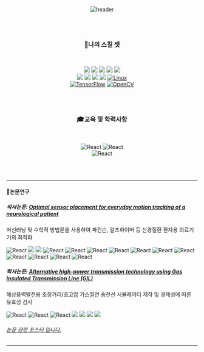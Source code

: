 
<div align="center">

![header](https://capsule-render.vercel.app/api?type=rounded&height=180&color=gradient&text=CodeMystero%20&desc=프로젝트저장소&descAlign=63&fontSize=60&descAlignY=68)

</div>

<!--
**CodeMystero/CodeMystero** is a ✨ _special_ ✨ repository because its `README.md` (this file) appears on your GitHub profile.

Here are some ideas to get you started:

- 🔭 I’m currently working on ...
- 🌱 I’m currently learning ...
- 👯 I’m looking to collaborate on ...
- 🤔 I’m looking for help with ...
- 💬 Ask me about ...
- 📫 How to reach me: ...
- 😄 Pronouns: ...
- ⚡ Fun fact: ...
-->

<br>
<br>

<div align="center">

### 🧠나의 스킬 셋

<br>

<!--https://simpleicons.org/?q=C-->
<!--https://shields.io/-->

<img src="https://img.shields.io/badge/C -black?style=flat&logo=C&logoColor=A8B9CC"/> <img src="https://img.shields.io/badge/C++-green?style=flat&logo=cplusplus&logoColor=00599C"/> <img src="https://img.shields.io/badge/Python-yellow?style=flat&logo=python&logoColor=3776AB"/> <img src="https://img.shields.io/badge/MySql-white?style=flat&logo=mysql&logoColor=4479A1"/> <img src="https://img.shields.io/badge/R-yellow?style=flat&logo=r&logoColor=276DC3"/>
<br>
<img src="https://img.shields.io/badge/STM32 -red?style=flat&logo=stmicroelectronics&logoColor=03234B"/> <img src="https://img.shields.io/badge/arm Keil -purple?style=flat&logo=armkeil&logoColor=394049"/> <img src="https://img.shields.io/badge/MATLAB-skyblue?style=flat&logo=MATLAB&logoColor=394049"/> <img src="https://img.shields.io/badge/labVIEW-black?style=flat&logo=labview&logoColor=FFDB00"/> [![Linux](https://img.shields.io/badge/Linux-FCC624?style=flat&logo=linux&logoColor=black)](https://www.linux.org/)
<br>
[![TensorFlow](https://img.shields.io/badge/TensorFlow-FF6F00?style=flat&logo=tensorflow&labelColor=grey)](https://www.tensorflow.org/) [![OpenCV](https://img.shields.io/badge/OpenCV-5C3EE8?style=flat&logo=opencv)](https://opencv.org/) 

<!--
[![ROS2](https://img.shields.io/badge/ROS2-22314E?style=flat&logo=ros)](https://index.ros.org/doc/ros2/)
-->


</div>

<br><br>

<div align="center">

### 🎓교육 및 학력사항

<br>

![React](https://img.shields.io/badge/[intel]_edge_AI_S/W_academy-blue?style=flat)
![React](https://img.shields.io/badge/King's_College_London-MSc_Data_Science-red?style=flat)<br>
![React](https://img.shields.io/badge/University_of_Manchester-BEng_(Hons)_Electrical_and_Electronic_Engineer-purple?style=flat)

</div>

<br><br>

---

#### 📖논문연구

##### 석사논문: [Optimal sensor placement for everyday motion tracking of a neurological patient](/assets/dissertation_KCL.pdf)

머신러닝 및 수학적 방법론을 사용하여 파킨슨, 알츠하이머 등 신경질환 환자용 의료기기의 최적화  

![React](https://img.shields.io/badge/Tag_:-gray?style=flat)
<img src="https://img.shields.io/badge/Python-yellow?style=flat&logo=python&logoColor=3776AB"/>
<img src="https://img.shields.io/badge/MATLAB-skyblue?style=flat&logo=MATLAB&logoColor=394049"/>
![React](https://img.shields.io/badge/Machine_Learning-2ecc71?style=flat)
![React](https://img.shields.io/badge/Data_Mining-3498db?style=flat)
![React](https://img.shields.io/badge/PCA-e74c3c?style=flat)
![React](https://img.shields.io/badge/SVM-f39c12?style=flat)
![React](https://img.shields.io/badge/MEMS-9b59b6?style=flat)
![React](https://img.shields.io/badge/ANN-27ae60style=flat)
![React](https://img.shields.io/badge/Motion_Capture-34495e?style=flat)
![React](https://img.shields.io/badge/Featur_Selection-3498db?style=flat)
![React](https://img.shields.io/badge/Parkinson's-e74c3c?style=flat)
![React](https://img.shields.io/badge/Optimization_method-1abc9c?style=flat)
![React](https://img.shields.io/badge/Medical_device-f39c12?style=flat)


##### 학사논문: [Alternative high-power transmission technology using Gas Insulated Transmission Line (GIL)](/assets/dissertation_UOM.pdf)

해상풍력발전용 초장거리/초고압 가스절연 송전선 시뮬레이터 제작 및 경제성에 따른 유효성 검사

![React](https://img.shields.io/badge/Tag_:-gray?style=flat)
![React](https://img.shields.io/badge/Transmisiion_line-f39c12?style=flat)
![React](https://img.shields.io/badge/High_voltage-9b59b6?style=flat)
<img src="https://img.shields.io/badge/labVIEW-black?style=flat&logo=labview&logoColor=FFDB00"/>
<img src="https://img.shields.io/badge/MATLAB-skyblue?style=flat&logo=MATLAB&logoColor=394049"/>
<img src="https://img.shields.io/badge/Siemens-yellow?style=flat&logo=siemens&logoColor=009999"/>
<img src="https://img.shields.io/badge/National_Grid-black?style=flat&logo=nationalgrid&logoColor=#00148C"/>

###### [논문 관련 포스터 입니다.](/assets/poster_UOM.pdf)
---



